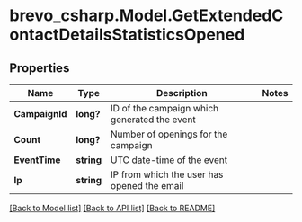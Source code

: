 # brevo_csharp.Model.GetExtendedContactDetailsStatisticsOpened
## Properties

Name | Type | Description | Notes
------------ | ------------- | ------------- | -------------
**CampaignId** | **long?** | ID of the campaign which generated the event | 
**Count** | **long?** | Number of openings for the campaign | 
**EventTime** | **string** | UTC date-time of the event | 
**Ip** | **string** | IP from which the user has opened the email | 

[[Back to Model list]](../README.md#documentation-for-models) [[Back to API list]](../README.md#documentation-for-api-endpoints) [[Back to README]](../README.md)

